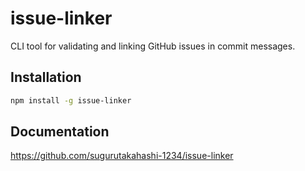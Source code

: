 # issue-linker

CLI tool for validating and linking GitHub issues in commit messages.

## Installation

```bash
npm install -g issue-linker
```

## Documentation

https://github.com/sugurutakahashi-1234/issue-linker